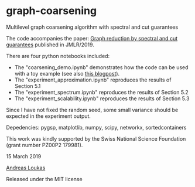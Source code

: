 # graph-coarsening
Multilevel graph coarsening algorithm with spectral and cut guarantees

The code accompanies the paper: [Graph reduction by spectral and cut guarantees](https://arxiv.org/abs/1808.10650) published in JMLR/2019.

There are four python notebooks included: 

* The "coarsening_demo.ipynb" demonstrates how the code can be used with a toy example (see also [this blogpost](https://andreasloukas.blog/2018/11/05/multilevel-graph-coarsening-with-spectral-and-cut-guarantees/)).
* The "experiment_approximation.ipynb" reproduces the results of Section 5.1
* The "experiment_spectrum.ipynb" reproduces the results of Section 5.2
* The "experiment_scalability.ipynb" reproduces the results of Section 5.3

Since I have not fixed the random seed, some small variance should be expected in the experiment output. 
 

Depedencies: pygsp, matplotlib, numpy, scipy, networkx, sortedcontainers

This work was kindly supported by the Swiss National Science Foundation (grant number PZ00P2 179981).

15 March 2019

[Andreas Loukas](https://andreasloukas.wordpress.com)

Released under the MIT license 
